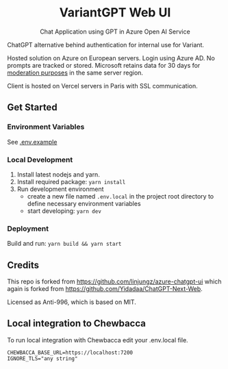 <div align="center">
<h1 align="center">VariantGPT Web UI</h1>

Chat Application using GPT in Azure Open AI Service

</div>

ChatGPT alternative behind authentication for internal use for Variant.

Hosted solution on Azure on European servers. Login using Azure AD. No prompts
are tracked or stored. Microsoft retains data for 30 days for
[moderation purposes](https://learn.microsoft.com/en-us/legal/cognitive-services/openai/data-privacy#how-is-data-retained-and-what-customer-controls-are-available)
in the same server region.

Client is hosted on Vercel servers in Paris with SSL communication.

## Get Started

### Environment Variables

See [.env.example](./.env.example)

### Local Development

1. Install latest nodejs and yarn.
2. Install required package: `yarn install`
3. Run development environment
   - create a new file named `.env.local` in the project root directory to
     define necessary environment variables
   - start developing: `yarn dev`

### Deployment

Build and run: `yarn build && yarn start`

## Credits

This repo is forked from https://github.com/linjungz/azure-chatgpt-ui which
again is forked from https://github.com/Yidadaa/ChatGPT-Next-Web.

Licensed as Anti-996, which is based on MIT.

## Local integration to Chewbacca
To run local integration with Chewbacca edit your .env.local file. 
```
CHEWBACCA_BASE_URL=https://localhost:7200
IGNORE_TLS="any string"
```
